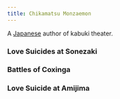 ```yaml
---
title: Chikamatsu Monzaemon
---
```


A [Japanese](../index.html) author of kabuki theater.

### Love Suicides at Sonezaki

### Battles of Coxinga

### Love Suicide at Amijima
